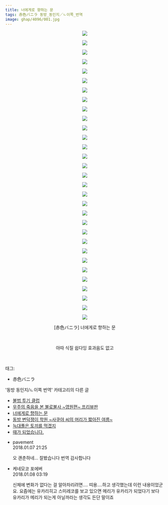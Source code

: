 ```yaml
---
title: 너에게로 향하는 문
tags: 赤色バニラ 동방_동인지／ㄴ이쪽_번역
image: ghap/4096/001.jpg
---
```

<div class="article">
<p style="text-align: center; clear: none; float: none;"><img src="{{ site.nasurl }}/ghap/4096/001.jpg"/></p>
<p style="text-align: center; clear: none; float: none;"><img src="{{ site.nasurl }}/ghap/4096/002.jpg"/></p>
<p style="text-align: center; clear: none; float: none;"><img src="{{ site.nasurl }}/ghap/4096/003.jpg"/></p>
<p style="text-align: center; clear: none; float: none;"><img src="{{ site.nasurl }}/ghap/4096/004.jpg"/></p>
<p style="text-align: center; clear: none; float: none;"><img src="{{ site.nasurl }}/ghap/4096/005.jpg"/></p>
<p style="text-align: center; clear: none; float: none;"><img src="{{ site.nasurl }}/ghap/4096/006.jpg"/></p>
<p style="text-align: center; clear: none; float: none;"><img src="{{ site.nasurl }}/ghap/4096/007.jpg"/></p>
<p style="text-align: center; clear: none; float: none;"><img src="{{ site.nasurl }}/ghap/4096/008.jpg"/></p>
<p style="text-align: center; clear: none; float: none;"><img src="{{ site.nasurl }}/ghap/4096/009.jpg"/></p>
<p style="text-align: center; clear: none; float: none;"><img src="{{ site.nasurl }}/ghap/4096/010.jpg"/></p>
<p style="text-align: center; clear: none; float: none;"><img src="{{ site.nasurl }}/ghap/4096/011.jpg"/></p>
<p style="text-align: center; clear: none; float: none;"><img src="{{ site.nasurl }}/ghap/4096/012.jpg"/></p>
<p style="text-align: center; clear: none; float: none;"><img src="{{ site.nasurl }}/ghap/4096/013.jpg"/></p>
<p style="text-align: center; clear: none; float: none;"><img src="{{ site.nasurl }}/ghap/4096/014.jpg"/></p>
<p style="text-align: center; clear: none; float: none;"><img src="{{ site.nasurl }}/ghap/4096/015.jpg"/></p>
<p style="text-align: center; clear: none; float: none;"><img src="{{ site.nasurl }}/ghap/4096/016.jpg"/></p>
<p style="text-align: center; clear: none; float: none;"><img src="{{ site.nasurl }}/ghap/4096/017.jpg"/></p>
<p style="text-align: center; clear: none; float: none;"><img src="{{ site.nasurl }}/ghap/4096/018.jpg"/></p>
<p style="text-align: center; clear: none; float: none;"><img src="{{ site.nasurl }}/ghap/4096/019.jpg"/></p>
<p style="text-align: center; clear: none; float: none;"><img src="{{ site.nasurl }}/ghap/4096/020.jpg"/></p>
<p style="text-align: center; clear: none; float: none;"><img src="{{ site.nasurl }}/ghap/4096/021.jpg"/></p>
<p style="text-align: center; clear: none; float: none;"><img src="{{ site.nasurl }}/ghap/4096/022.jpg"/></p>
<p style="text-align: center; clear: none; float: none;"><img src="{{ site.nasurl }}/ghap/4096/023.jpg"/></p>
<p style="text-align: center; clear: none; float: none;"><img src="{{ site.nasurl }}/ghap/4096/024.jpg"/></p>
<p style="text-align: center; clear: none; float: none;"><img src="{{ site.nasurl }}/ghap/4096/025.jpg"/></p>
<p style="text-align: center; clear: none; float: none;"><img src="{{ site.nasurl }}/ghap/4096/026.jpg"/></p>
<p style="text-align: center; clear: none; float: none;"><img src="{{ site.nasurl }}/ghap/4096/027.jpg"/></p>
<p style="text-align: center; clear: none; float: none;"><img src="{{ site.nasurl }}/ghap/4096/028.jpg"/></p>
<p style="text-align: center; clear: none; float: none;"><img src="{{ site.nasurl }}/ghap/4096/029.jpg"/></p>
<p style="text-align: center; clear: none; float: none;"><img src="{{ site.nasurl }}/ghap/4096/030.jpg"/></p>
<p style="text-align: center; clear: none; float: none;"><img src="{{ site.nasurl }}/ghap/4096/031.jpg"/></p>
<p style="text-align: center; clear: none; float: none;">[赤色バニラ] 너에게로 향하는 문</p>
<p style="text-align: center; clear: none; float: none;"><br/></p>
<p style="text-align: center; clear: none; float: none;">아따 식질 쉽다잉 효과음도 없고</p>
<p><br/></p>
</div><div class="tagTrail">
<p>태그: </p>
<ul>
<li>赤色バニラ</li>
</ul>
</div><div class="another">
<p>'동방 동인지/ㄴ이쪽 번역' 카테고리의 다른 글</p>
<ul>
<li><a href="/2018-01-08-ghap_4098">불법 투기 클럽</a></li>
<li><a href="/2018-01-08-ghap_4097">우주의 죽음을 본 불로불사 ~영원편~ 프리뷰판</a></li>
<li><a href="/2018-01-07-ghap_4096">너에게로 향하는 문</a></li>
<li><a href="/2018-01-07-ghap_4095">동방 변덕쟁이 학원 ~사쿠야 씨의 머리가 짧아진 여름~</a></li>
<li><a href="/2018-01-05-ghap_4088">늑대풀은 토끼를 먹겠지</a></li>
<li><a href="/2018-01-05-ghap_4082">때가 되었습니다.</a></li>
</ul>
</div><div class="cb_module cb_fluid">
<div class="cb_wrt cb_profile">
<div class="comment">
<ul>
<li class="cb_thumb_off" id="comment15168702">
<div class="cb_comment_area">
<div class="cb_info_area">
<div class="cb_section">
<span class="cb_nick_name">pavement</span>
</div>
<div class="cb_section">
<span class="cb_date">2018.01.07 21:25 </span>
</div>
</div>
<div class="cb_dsc_comment">
<p class="cb_dsc">
											오 괜춘하네... 잘봤습니다 번역 감사합니다
										</p>
</div>
</div></li>
<li class="cb_thumb_off" id="comment15168918">
<div class="cb_comment_area">
<div class="cb_info_area">
<div class="cb_section">
<span class="cb_nick_name">케네모코 포에버</span>
</div>
<div class="cb_section">
<span class="cb_date">2018.01.08 03:19 </span>
</div>
</div>
<div class="cb_dsc_comment">
<p class="cb_dsc">
											신체에 변화가 없다는 걸 알아차리려면.... 띠용....하고 생각했는데 이런 내용이었군요. 요즘에는 유카리히고 스미레코를 보고 있으면 메리가 유카리가 되었다기 보다 유카리가 메리가 되는게 아닐까라는 생각도 든단 말이죠
										</p>
</div>
</div></li>
</ul>
</div>
</div><!-- commentList close -->
</div>